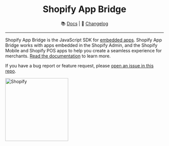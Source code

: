 <div align="center">
  <h1>Shopify App Bridge</h1>
📚 <a href="https://shopify.dev/docs/api/app-bridge">Docs</a> | 📝 <a href="https://shopify.dev/changelog">Changelog</a>
</div>

---

Shopify App Bridge is the JavaScript SDK for [embedded apps](https://shopify.dev/docs/apps/admin/embedded-app-home). Shopify App Bridge works with apps embedded in the Shopify Admin, and the Shopify Mobile and Shopify POS apps to help you create a seamless experience for merchants. [Read the documentation](https://shopify.dev/docs/api/app-bridge) to learn more.

If you have a bug report or feature request, please [open an issue in this repo](https://github.com/Shopify/shopify-app-bridge/issues/new/choose).

<a href="http://www.shopify.com/"><img src="https://cdn.shopify.com/shopify-marketing_assets/static/shopify-full-color-black.svg" alt="Shopify" width="200" /></a>
